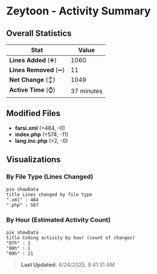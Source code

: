 # Zeytoon - Activity Summary 

## Overall Statistics

| Stat                   | Value                                                             |
| ---------------------- | ----------------------------------------------------------------- |
| **Lines Added** (➕)   | 1060                                          |
| **Lines Removed** (➖) | 11                                        |
| **Net Change** (↕)    | 1049                |
| **Active Time** (⌚)   | 37 minutes |


## Modified Files
- **farsi.xml** (+484, -0)
- **index.php** (+574, -11)
- **lang.inc.php** (+2, -0)

## Visualizations

### By File Type (Lines Changed)

```mermaid
pie showData
title Lines changed by file type
".xml" : 484
".php" : 587
```

### By Hour (Estimated Activity Count)

```mermaid
pie showData
title Coding activity by hour (count of changes)
"07h" : 1
"08h" : 1
"09h" : 21
```


> **Last Updated:** 4/24/2025, 9:41:31 AM